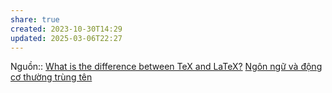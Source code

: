 ```yaml
---
share: true
created: 2023-10-30T14:29
updated: 2025-03-06T22:27
---
```

Nguồn:: [What is the difference between TeX and LaTeX?](https://tex.stackexchange.com/a/638092/50146)
[Ngôn ngữ và động cơ thường trùng tên](../../../../../%E2%9C%8D%EF%B8%8FL%E1%BA%ADp%20tr%C3%ACnh/Kh%C3%A1i%20ni%E1%BB%87m%20c%C6%A1%20b%E1%BA%A3n%20v%C3%A0%20nguy%C3%AAn%20l%C3%BD%20l%E1%BA%ADp%20tr%C3%ACnh/Ki%E1%BB%83u%20v%C3%A0%20vi%E1%BB%87c%20th%E1%BB%B1c%20thi/Ng%C3%B4n%20ng%E1%BB%AF%20v%C3%A0%20%C4%91%E1%BB%99ng%20c%C6%A1%20th%C6%B0%E1%BB%9Dng%20tr%C3%B9ng%20t%C3%AAn.md)
